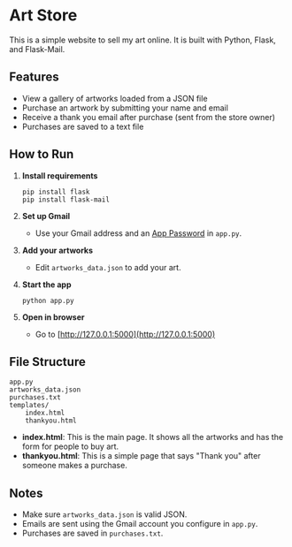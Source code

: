 # Art Store

This is a simple website to sell my art online. It is built with Python, Flask, and Flask-Mail.

## Features

- View a gallery of artworks loaded from a JSON file
- Purchase an artwork by submitting your name and email
- Receive a thank you email after purchase (sent from the store owner)
- Purchases are saved to a text file

## How to Run

1. **Install requirements**  
   ```
   pip install flask
   pip install flask-mail
   ```

2. **Set up Gmail**  
   - Use your Gmail address and an [App Password](https://support.google.com/accounts/answer/185833?hl=en) in `app.py`.

3. **Add your artworks**  
   - Edit `artworks_data.json` to add your art.

4. **Start the app**  
   ```
   python app.py
   ```

5. **Open in browser**  
   - Go to [http://127.0.0.1:5000](http://127.0.0.1:5000)

## File Structure

```
app.py
artworks_data.json
purchases.txt
templates/
    index.html
    thankyou.html
```

- **index.html**: This is the main page. It shows all the artworks and has the form for people to buy art.
- **thankyou.html**: This is a simple page that says "Thank you" after someone makes a purchase.

## Notes

- Make sure `artworks_data.json` is valid JSON.
- Emails are sent using the Gmail account you configure in `app.py`.
- Purchases are saved in `purchases.txt`.
